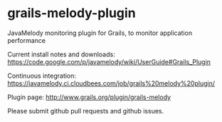 grails-melody-plugin
====================

JavaMelody monitoring plugin for Grails, to monitor application performance

Current install notes and downloads: https://code.google.com/p/javamelody/wiki/UserGuide#Grails_Plugin

Continuous integration: https://javamelody.ci.cloudbees.com/job/grails%20melody%20plugin/

Plugin page: http://www.grails.org/plugin/grails-melody

Please submit github pull requests and github issues.
